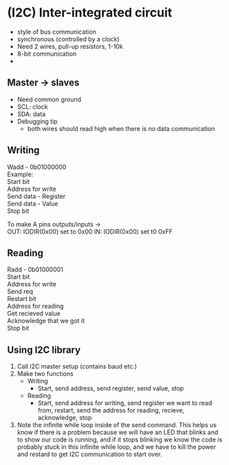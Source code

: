 # (I2C) Inter-integrated circuit
- style of bus communication 
- synchronous (controlled by a clock)
- Need 2 wires, pull-up resistors, 1-10k
- 8-bit communication 
- 

## Master -> slaves 
- Need common ground
- SCL: clock
- SDA: data
- Debugging tip
  - both wires should read high when there is no data communication

## Writing 
Wadd - 0b01000000  
Example:  
Start bit  
Address for write  
Send data - Register  
Send data - Value  
Stop bit  

To make A pins outputs/inputs ->  
OUT: IODIR(0x00) set to 0x00
IN:  IODIR(0x00) set t0 0xFF

## Reading 
Radd - 0b01000001  
Start bit  
Address for write  
Send req  
Restart bit  
Address for reading  
Get recieved value  
Acknowledge that we got it  
Stop bit
  
## Using I2C library
1. Call I2C master setup (contains baud etc.)  
2. Make two functions
   - Writing
     - Start, send address, send register, send value, stop
   - Reading
     - Start, send address for writing, send register we want to read from, restart, send the address for reading, recieve, acknowledge, stop
3. Note the infinite while loop inside of the send command. This helps us know if there is a problem because we will have an LED that blinks and to show our code is running, and if it stops blinking we know the code is probably stuck in this infinite while loop, and we have to kill the power and restard to get I2C communication to start over. 